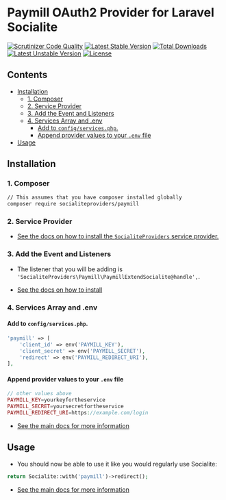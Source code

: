 # Paymill OAuth2 Provider for Laravel Socialite

[![Scrutinizer Code Quality](https://img.shields.io/scrutinizer/g/SocialiteProviders/Paymill.svg?style=flat-square)](https://scrutinizer-ci.com/g/SocialiteProviders/Paymill/?branch=master)
[![Latest Stable Version](https://img.shields.io/packagist/v/socialiteproviders/paymill.svg?style=flat-square)](https://packagist.org/packages/socialiteproviders/paymill)
[![Total Downloads](https://img.shields.io/packagist/dt/socialiteproviders/paymill.svg?style=flat-square)](https://packagist.org/packages/socialiteproviders/paymill)
[![Latest Unstable Version](https://img.shields.io/packagist/vpre/socialiteproviders/paymill.svg?style=flat-square)](https://packagist.org/packages/socialiteproviders/paymill)
[![License](https://img.shields.io/packagist/l/socialiteproviders/paymill.svg?style=flat-square)](https://packagist.org/packages/socialiteproviders/paymill)

<!-- START doctoc generated TOC please keep comment here to allow auto update -->
<!-- DON'T EDIT THIS SECTION, INSTEAD RE-RUN doctoc TO UPDATE -->
## Contents

- [Installation](#installation)
  - [1. Composer](#1-composer)
  - [2. Service Provider](#2-service-provider)
  - [3. Add the Event and Listeners](#3-add-the-event-and-listeners)
  - [4. Services Array and .env](#4-services-array-and-env)
    - [Add to `config/services.php`.](#add-to-configservicesphp)
    - [Append provider values to your `.env` file](#append-provider-values-to-your-env-file)
- [Usage](#usage)

<!-- END doctoc generated TOC please keep comment here to allow auto update -->


## Installation

### 1. Composer

```bash
// This assumes that you have composer installed globally
composer require socialiteproviders/paymill
```

### 2. Service Provider

* [See the docs on how to install the `SocialiteProviders` service provider.](https://github.com/SocialiteProviders/Manager#2-service-provider)


### 3. Add the Event and Listeners

* The listener that you will be adding is `'SocialiteProviders\Paymill\PaymillExtendSocialite@handle',`.

* [See the docs on how to install](https://github.com/SocialiteProviders/Manager#3-add-the-event-and-listeners)

### 4. Services Array and .env

#### Add to `config/services.php`.

```php
'paymill' => [
    'client_id' => env('PAYMILL_KEY'),
    'client_secret' => env('PAYMILL_SECRET'),
    'redirect' => env('PAYMILL_REDIRECT_URI'),
],
```

#### Append provider values to your `.env` file

```php
// other values above
PAYMILL_KEY=yourkeyfortheservice
PAYMILL_SECRET=yoursecretfortheservice
PAYMILL_REDIRECT_URI=https://example.com/login
```

* [See the main docs for more information](https://github.com/SocialiteProviders/Manager#4-services-array-and-env)


## Usage

* You should now be able to use it like you would regularly use Socialite:

```php
return Socialite::with('paymill')->redirect();
```

* [See the main docs for more information](https://github.com/SocialiteProviders/Manager#usage)
